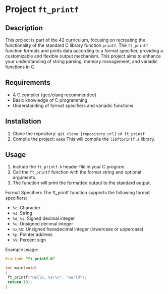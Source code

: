# Project `ft_printf`

## Description
This project is part of the 42 curriculum, focusing on recreating the functionality of the standard C library function `printf`. The `ft_printf` function formats and prints data according to a format specifier, providing a customizable and flexible output mechanism. This project aims to enhance your understanding of string parsing, memory management, and variadic functions in C.

## Requirements
- A C compiler (gcc/clang recommended)
- Basic knowledge of C programming
- Understanding of format specifiers and variadic functions

## Installation
1. Clone the repository:
  `git clone [repository_url]`
  `cd ft_printf`
2. Compile the project:
  `make`
This will compile the `libftprintf.a` library.

## Usage
1. Include the `ft_printf.h` header file in your C program.
2. Call the `ft_printf` function with the format string and optional arguments.
3. The function will print the formatted output to the standard output.

Format Specifiers
The ft_printf function supports the following format specifiers:

- `%c`: Character
- `%s`: String
- `%d`, `%i`: Signed decimal integer
- `%u`: Unsigned decimal integer
- `%x`,`%X`: Unsigned hexadecimal integer (lowercase or uppercase)
- `%p`: Pointer address
- `%%`: Percent sign

Example usage:
```c
#include "ft_printf.h"

int main(void)
{
 ft_printf("Hello, %s!\n", "world");
 return (0);
}
